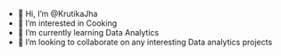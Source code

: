 - 👋 Hi, I’m @KrutikaJha
- 👀 I’m interested in Cooking
- 🌱 I’m currently learning Data Analytics
- 💞️ I’m looking to collaborate on any interesting Data analytics projects
